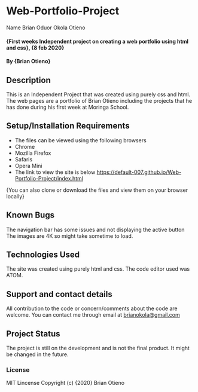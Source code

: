 # Web-Portfolio-Project

Name
Brian Oduor Okola Otieno

#### {First weeks Independent project on creating a web portfolio using html and css}, {8 feb 2020}
#### By **{Brian Otieno}**
## Description
This is an Independent Project that was created using purely css and html. The web pages are a portfolio of Brian Otieno including the projects that he has done during his first week at Moringa School.

## Setup/Installation Requirements
* The files can be viewed using the following browsers
* Chrome
* Mozilla Firefox
* Safaris
* Opera Mini
* The link to view the site is below
 https://default-007.github.io/Web-Portfolio-Project/index.html
 
{You can also clone or download the files and view them on your browser locally}

## Known Bugs
The navigation bar has some issues and not displaying the active button
The images are 4K so might take sometime to load.

## Technologies Used
The site was created using purely html and css.
The code editor used was ATOM.

## Support and contact details
All contribution to the code or concern/comments about the code are welcome. You can contact me through email at brianokola@gmail.com 

## Project Status 
The project is still on the development and is not the final product. It might be changed in the future.

### License

 MIT Lincense   Copyright (c) {2020} Brian Otieno
